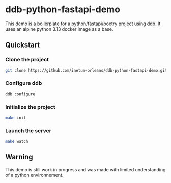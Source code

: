 # ddb-python-fastapi-demo

This demo is a boilerplate for a python/fastapi/poetry project using ddb.
It uses an alpine python 3.13 docker image as a base.

## Quickstart

### Clone the project

```bash
git clone https://github.com/inetum-orleans/ddb-python-fastapi-demo.git
```

### Configure ddb

```bash
ddb configure
```

### Initialize the project

```bash 
make init
```

### Launch the server
```bash
make watch
```

## Warning

This demo is still work in progress and was made with limited understanding of a python environnement.